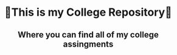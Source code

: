 <h1 align="center"> 📕This is my College Repository🧐 </h1>
<h2 align="center"> Where you can find all of my college assingments </h2>
